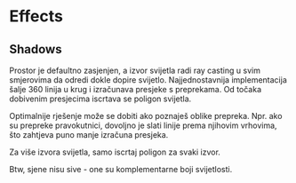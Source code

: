 # Effects

## Shadows

Prostor je defaultno zasjenjen, a izvor svijetla radi ray casting u svim smjerovima da odredi dokle dopire svijetlo. Najjednostavnija implementacija šalje 360 linija u krug i izračunava presjeke s preprekama. Od točaka dobivenim presjecima iscrtava se poligon svijetla.

Optimalnije rješenje može se dobiti ako poznaješ oblike prepreka. Npr. ako su prepreke pravokutnici, dovoljno je slati linije prema njihovim vrhovima, što zahtjeva puno manje izračuna presjeka.

Za više izvora svijetla, samo iscrtaj poligon za svaki izvor.

Btw, sjene nisu sive - one su komplementarne boji svijetlosti.
